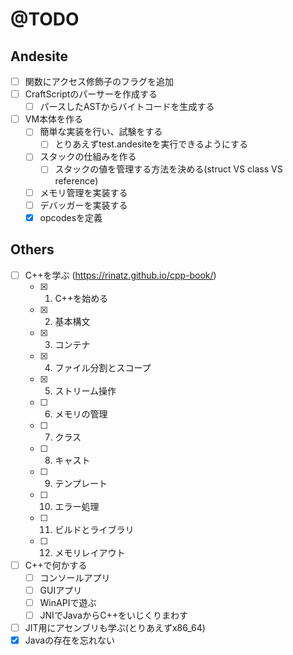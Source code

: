 # @TODO

## Andesite
+ [ ] 関数にアクセス修飾子のフラグを追加
+ [ ] CraftScriptのパーサーを作成する
  + [ ] パースしたASTからバイトコードを生成する
+ [ ] VM本体を作る
  + [ ] 簡単な実装を行い、試験をする
    + [ ] とりあえずtest.andesiteを実行できるようにする
  + [ ] スタックの仕組みを作る
    + [ ] スタックの値を管理する方法を決める(struct VS class VS reference)
  + [ ] メモリ管理を実装する
  + [ ] デバッガーを実装する
  + [x] opcodesを定義

## Others

+ [ ] C++を学ぶ (https://rinatz.github.io/cpp-book/)
  + [x] 1. C++を始める
  + [x] 2. 基本構文
  + [x] 3. コンテナ
  + [x] 4. ファイル分割とスコープ
  + [x] 5. ストリーム操作
  + [ ] 6. メモリの管理
  + [ ] 7. クラス
  + [ ] 8. キャスト
  + [ ] 9. テンプレート
  + [ ] 10. エラー処理
  + [ ] 11. ビルドとライブラリ
  + [ ] 12. メモリレイアウト
+ [ ] C++で何かする
  + [ ] コンソールアプリ
  + [ ] GUIアプリ
  + [ ] WinAPIで遊ぶ
  + [ ] JNIでJavaからC++をいじくりまわす
+ [ ] JIT用にアセンブリも学ぶ(とりあえずx86_64)
+ [x] Javaの存在を忘れない